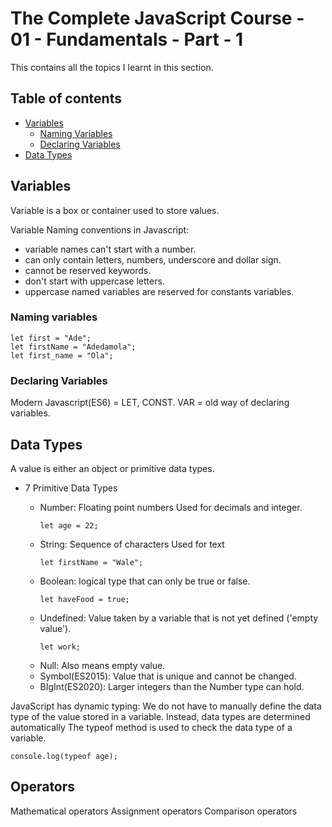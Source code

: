 # The Complete JavaScript Course - 01 - Fundamentals - Part - 1

This contains all the topics I learnt in this section.

## Table of contents

- [Variables](#variables)
  - [Naming Variables](#naming-variables)
  - [Declaring Variables](#declaring-variables)
- [Data Types](#data-types)

## Variables

Variable is a box or container used to store values.

Variable Naming conventions in Javascript:

- variable names can't start with a number.
- can only contain letters, numbers, underscore and dollar sign.
- cannot be reserved keywords.
- don't start with uppercase letters.
- uppercase named variables are reserved for constants variables.

### Naming variables

```
let first = "Ade";
let firstName = "Adedamola";
let first_name = "Ola";
```

### Declaring Variables

Modern Javascript(ES6) = LET, CONST.
VAR = old way of declaring variables.

## Data Types

A value is either an object or primitive data types.

- 7 Primitive Data Types

  - Number: Floating point numbers Used for decimals and integer.
    ```
    let age = 22;
    ```
  - String: Sequence of characters Used for text
    ```
    let firstName = "Wale";
    ```
  - Boolean: logical type that can only be true or false.
    ```
    let haveFood = true;
    ```
  - Undefined: Value taken by a variable that is not yet defined ('empty value').
    ```
    let work;
    ```
  - Null: Also means empty value.
  - Symbol(ES2015): Value that is unique and cannot be changed.
  - BIgInt(ES2020): Larger integers than the Number type can hold.

JavaScript has dynamic typing: We do not have to manually define the data type of the value stored in a variable.
Instead, data types are determined automatically
The typeof method is used to check the data type of a variable.

```
console.log(typeof age);
```



## Operators
Mathematical operators
Assignment operators
Comparison operators

